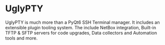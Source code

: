 # UglyPTY
UglyPTY is much more than a PyQt6 SSH Terminal manager. It includes an extensible plugin tooling system. The include NetBox integration, Built-in TFTP &amp; SFTP servers for code upgrades, Data collectors and Automation tools and more.
